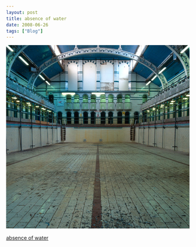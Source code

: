```yaml
---
layout: post
title: absence of water
date: 2008-06-26
tags: ["Blog"]
---
```


![](k3Im6rfOqap1xdcxWWV8H078_500.jpg)  

[absence of water](http://www.polarinertia.com/june08/water01.htm)